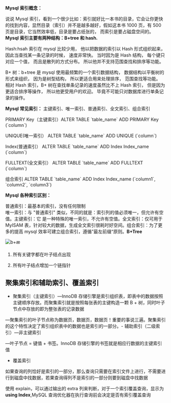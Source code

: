 **Mysql 索引概念：** 

说说 Mysql 索引，看到一个很少比如：索引就好比一本书的目录，它会让你更快的找到内容，显然目录（索引）并不是越多越好，假如这本书 1000 页，有 500 页是目录，它当然效率低，目录是要占纸张的， 而索引是要占磁盘空间的。**Mysql 索引主要有两种结构：B+tree 和 hash.**

Hash:hsah 索引在 mysql 比较少用， 他以把数据的索引以 Hash 形式组织起来， 因此当查找某一条记录的时候， 速度非常快。 当时因为是 Hash 结构， 每个键只对应一个值， 而且是散列的方式分布。 所以他并不支持范围查找和排序等功能。

B+ 树：b+tree 是 mysql 使用最频繁的一个索引数据结构， 数据结构以平衡树的形式来组织， 因为是树型结构， 所以更适合用来处理排序， 范围查找等功能。 相对 Hash 索引，B+ 树在查找单条记录的速度虽然比不上 Hash 索引， 但是因为更适合排序等操作， 所以他更受用户的欢迎。 毕竟不可能只对数据库进行单条记录的操作。

**Mysql 常见索引：** 主键索引、唯一索引、普通索引、全文索引、组合索引

PRIMARY Key（主键索引）ALTER TABLE \`table_name\` ADD PRIMARY Key (\`column\`)

 UNIQUE(唯一索引）     ALTER TABLE \`table_name\` ADD UNIQUE (\`column\`)

Index(普通索引）     ALTER TABLE \`table\_name\` ADD Index Index\_name (\`column\`) 

FULLTEXT(全文索引）      ALTER TABLE \`table_name\` ADD FULLTEXT (\`column\`) 

组合索引   ALTER TABLE \`table\_name\` ADD Index Index\_name (\`column1\`, \`column2\`, \`column3\`)

**Mysql 各种索引区别：**

普通索引：最基本的索引，没有任何限制  
唯一索引：与 "普通索引" 类似，不同的就是：索引列的值必须唯一，但允许有空值。主键索引：它 是一种特殊的唯一索引，不允许有空值。全文索引：仅可用于 MyISAM 表，针对较大的数据，生成全文索引很耗时好空间。组合索引：为了更多的提高 mysql 效率可建立组合索引，遵循”最左前缀“原则。**B+Tree**

![b+æ ](https://tech.meituan.com/img/mysql_Index/btree.jpg) 

1. 所有关键字都在叶子结点出现

2. 所有叶子结点增加一个链指针

## 聚集索引和辅助索引、覆盖索引

- 聚集索引（主键索引）—InnoDB 存储引擎是索引组织表，即表中的数据按照主键顺序存放。而聚集索引就是按照每张表的主键构造一颗 B + 树，同时叶子节点中存放的即为整张表的记录数据

—聚集索引的叶子节点称为数据页，数据页，数据页！重要的事说三遍。聚集索引的这个特性决定了索引组织表中的数据也是索引的一部分。- 辅助索引（二级索引）—非主键索引

—叶子节点 = 键值 + 书签。InnoDB 存储引擎的书签就是相应行数据的主键索引值

- 覆盖索引

如果查询的列恰好是索引的一部分，那么查询只需要在索引文件上进行，不需要进行到磁盘中找数据，若果查询得列不是索引的一部分则要到磁盘中找数据

使用 explain，可以通过输出的 extra 列来判断，对于一个索引覆盖查询，显示为 **using Index**,MySQL 查询优化器在执行查询前会决定是否有索引覆盖查询
